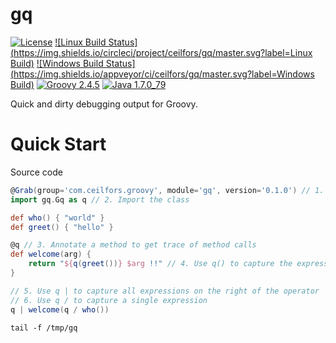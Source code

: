 # gq

[![License](https://img.shields.io/badge/License-Apache%202.0-blue.svg)](https://github.com/ceilfors/gq/blob/master/LICENSE)
[![Linux Build Status](https://img.shields.io/circleci/project/ceilfors/gq/master.svg?label=Linux Build)](https://circleci.com/gh/ceilfors/gq)
[![Windows Build Status](https://img.shields.io/appveyor/ci/ceilfors/gq/master.svg?label=Windows Build)](https://ci.appveyor.com/project/ceilfors/gq/branch/master)
[![Groovy 2.4.5](https://img.shields.io/badge/groovy-2.4.5-red.svg)](http://www.groovy-lang.org/)
[![Java 1.7.0_79](https://img.shields.io/badge/java-1.7.0__79-red.svg)](https://java.com)

Quick and dirty debugging output for Groovy.

# Quick Start

Source code
```groovy
@Grab(group='com.ceilfors.groovy', module='gq', version='0.1.0') // 1. Get the dependency!
import gq.Gq as q // 2. Import the class

def who() { "world" }
def greet() { "hello" }

@q // 3. Annotate a method to get trace of method calls
def welcome(arg) {
    return "${q(greet())} $arg !!" // 4. Use q() to capture the expression in the parentheses
}

// 5. Use q | to capture all expressions on the right of the operator
// 6. Use q / to capture a single expression
q | welcome(q / who())
```

`tail -f /tmp/gq`
```

```
